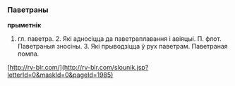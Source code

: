 ### Паветраны
**прыметнік**

1. гл. паветра. 2. Які адносіцца да паветраплавання і авіяцыі. П. флот. Паветраныя зносіны. 3. Які прыводзіцца ў рух паветрам. Паветраная помпа.

<a rel="author">[http://rv-blr.com/](http://rv-blr.com/slounik.jsp?letterId=0&maskId=0&pageId=1985)</a>
